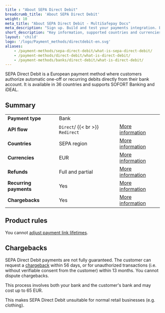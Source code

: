 ```yaml
---
title : "About SEPA Direct Debit"
breadcrumb_title: 'About SEPA Direct Debit'
weight: 10
meta_title: "About SEPA Direct Debit - MultiSafepay Docs"
meta_description: "Sign up. Build and test your payments integration. Explore our products and services. Use our API Reference, SDKs, and wrappers. Get support."
short_description: "Key information, supported countries and currencies, product rules"
layout: 'child'
logo: '/logo/Payment_methods/directdebit-en.svg'
aliases: 
    - /payment-methods/sepa-direct-debit/what-is-sepa-direct-debit/
    - /payment-methods/direct-debit/what-is-direct-debit/
    - /payment-methods/banks/direct-debit/what-is-direct-debit/
---
```


SEPA Direct Debit is a European payment method where customers authorize automatic one-off or recurring debits directly from their bank account. It is available in 36 countries and supports SOFORT Banking and iDEAL.

## Summary

|   |   |   |
|---|---|---|
| **Payment type**   | Bank  | |
| **API flow**  | `Direct`/ {{< br >}} `Redirect` | [More information](/developer/api/difference-between-direct-and-redirect) |
| **Countries**  | SEPA region  | [More information](https://www.europeanpaymentscouncil.eu/sites/default/files/kb/file/2020-01/EPC409-09%20EPC%20List%20of%20SEPA%20Scheme%20Countries%20v2.6%20-%20January%202020.pdf) |
| **Currencies**  | EUR | [More information](/faq/general/supported-currencies) | 
| **Refunds**  | Full and partial  | [More information](/payment-methods/banks/sepa-direct-debit/user-guide/processing-refunds) | 
| **Recurring payments**  | Yes | [More information](/tools/recurring-payments)  |
| **Chargebacks**  | Yes | [More information](/faq/chargebacks)  |

## Product rules

You cannot [adjust payment link lifetimes](/developer/api/adjusting-payment-link-lifetimes/).

## Chargebacks
SEPA Direct Debit payments are not fully guaranteed. The customer can request a [chargeback](/faq/chargebacks/) within 56 days, or for unauthorized transactions (i.e. without verifiable consent from the customer) within 13 months. You cannot dispute chargebacks.

This process involves both your bank and the customer's bank and may cost up to 65 EUR. 

This makes SEPA Direct Debit unsuitable for normal retail businesses (e.g. clothing).